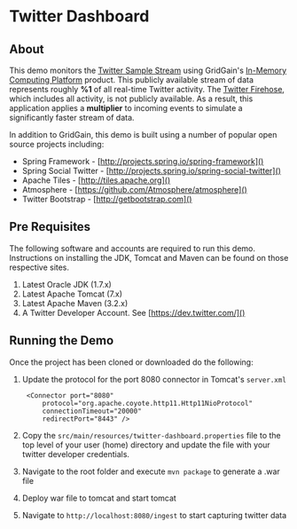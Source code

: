 Twitter Dashboard
=================

About
-----

This demo monitors the [Twitter Sample Stream](https://dev.twitter.com/docs/api/1.1/get/statuses/sample) using GridGain's [In-Memory Computing Platform](http://www.gridgain.org/platform/) product.
This publicly available stream of data represents roughly **%1** of all real-time Twitter activity.
The [Twitter Firehose](https://dev.twitter.com/docs/api/1.1/get/statuses/firehose), which includes all activity, is not publicly available.
As a result, this application applies a **multiplier** to incoming events to simulate a significantly faster stream of data.

In addition to GridGain, this demo is built using a number of popular open source projects including:
* Spring Framework - [http://projects.spring.io/spring-framework]()
* Spring Social Twitter - [http://projects.spring.io/spring-social-twitter]()
* Apache Tiles - [http://tiles.apache.org]()
* Atmosphere - [https://github.com/Atmosphere/atmosphere]()
* Twitter Bootstrap - [http://getbootstrap.com]()


Pre Requisites
--------------

The following software and accounts are required to run this demo.  Instructions on installing the JDK, Tomcat and Maven can be found on those respective sites.

1. Latest Oracle JDK (1.7.x)
2. Latest Apache Tomcat (7.x)
3. Latest Apache Maven (3.2.x)
4. A Twitter Developer Account.  See [https://dev.twitter.com/]()

Running the Demo
----------------

Once the project has been cloned or downloaded do the following:

1. Update the protocol for the port 8080 connector in Tomcat's `server.xml`

        <Connector port="8080"
            protocol="org.apache.coyote.http11.Http11NioProtocol"
            connectionTimeout="20000"
            redirectPort="8443" />
2.  Copy the `src/main/resources/twitter-dashboard.properties` file to the top level of your user (home) directory and update the file with your twitter developer credentials.
3.  Navigate to the root folder and execute ```mvn package``` to generate a .war file
4.  Deploy war file to tomcat and start tomcat
5.  Navigate to `http://localhost:8080/ingest` to start capturing twitter data

